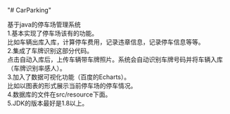 "# CarParking" 

基于java的停车场管理系统<br/>
1.基本实现了停车场该有的功能。<br/>
	比如车辆出库入库，计算停车费用，记录违章信息，记录停车信息等等。<br/>
2.集成了车牌识别这部分代码。<br/>
	点击自动入库后，上传车辆带车牌照片。系统会自动识别车牌号码并将车辆入库（车牌识别率感人）。<br/>
3.加入了数据可视化功能（百度的Echarts）。<br/>
	比如以图表的形式展示当前停车场的停车情况。<br/>
4.数据库的文件在src/resource下面。  <br/>
5.JDK的版本最好是1.8以上。<br/>
